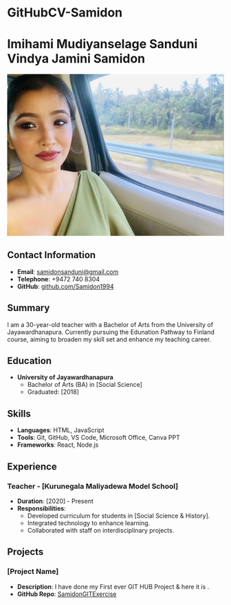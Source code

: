 # GitHubCV-Samidon
# Imihami Mudiyanselage Sanduni Vindya Jamini Samidon
![Profile Photo](https://github.com/Samidon1994/GitHubCV-Samidon/blob/main/profile.jpeg)

## Contact Information
- **Email**: samidonsanduni@gmail.com
- **Telephone**: +9472 740 8304
- **GitHub**: [github.com/Samidon1994](https://github.com/Samidon1994)

## Summary
I am a 30-year-old teacher with a Bachelor of Arts from the University of Jayawardhanapura. Currently pursuing the Edunation Pathway to Finland course, aiming to broaden my skill set and enhance my teaching career.

## Education
- **University of Jayawardhanapura**
  - Bachelor of Arts (BA) in [Social Science]
  - Graduated: [2018]
  
## Skills
- **Languages**: HTML, JavaScript
- **Tools**: Git, GitHub, VS Code, Microsoft Office, Canva PPT
- **Frameworks**: React, Node.js

## Experience
### Teacher - [Kurunegala Maliyadewa Model School]
- **Duration**: [2020] - Present
- **Responsibilities**:
  - Developed curriculum for students in [Social Science & History].
  - Integrated technology to enhance learning.
  - Collaborated with staff on interdisciplinary projects.

## Projects
### [Project Name]
- **Description**: I have done my First ever GIT HUB Project & here it is .
- **GitHub Repo**: [SamidonGITExercise](https://github.com/Samidon1994/SamidonGITExercises)

